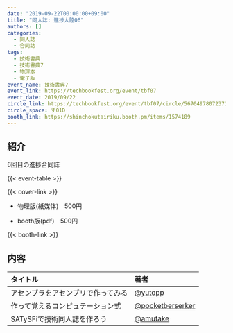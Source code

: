 ```yaml
---
date: "2019-09-22T00:00:00+09:00"
title: "同人誌: 進捗大陸06"
authors: []
categories:
  - 同人誌
  - 合同誌
tags:
  - 技術書典
  - 技術書典7
  - 物理本
  - 電子版
event_name: 技術書典7
event_link: https://techbookfest.org/event/tbf07
event_date: 2019/09/22
circle_link: https://techbookfest.org/event/tbf07/circle/5670497807237120
circle_space: す01D
booth_link: https://shinchokutairiku.booth.pm/items/1574189
---
```


## 紹介

6回目の進捗合同誌

{{< event-table >}}

<div class="book-wrapper">
    <div class="cover">
        {{< cover-link >}}
    </div>
    <div class="text">
        <ul>
            <li>物理版(紙媒体)　500円</li>
        </ul>
        <ul>
            <li>booth版(pdf) 500円</li>
        </ul>
        {{< booth-link >}}
    </div>
</div>

## 内容

|タイトル|著者|
|:-|:-|
|アセンブラをアセンブリで作ってみる|[@yutopp](https://github.com/yutopp)|
|作って覚えるコンピュテーション式|[@pocketberserker](https://github.com/pocketberserker)|
|SATySFiで技術同人誌を作ろう|[@amutake](https://github.com/amutake)|
